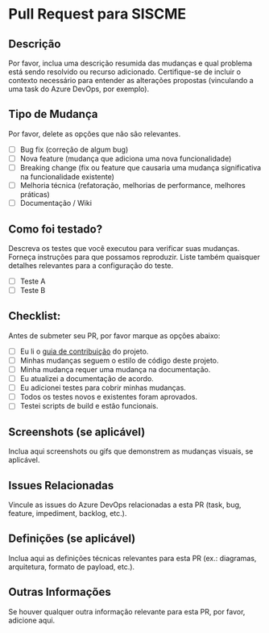 # Pull Request para SISCME

## Descrição

Por favor, inclua uma descrição resumida das mudanças e qual problema está sendo resolvido ou recurso adicionado. Certifique-se de incluir o contexto necessário para entender as alterações propostas (vinculando a uma task do Azure DevOps, por exemplo).

## Tipo de Mudança

Por favor, delete as opções que não são relevantes.

- [ ] Bug fix (correção de algum bug)
- [ ] Nova feature (mudança que adiciona uma nova funcionalidade)
- [ ] Breaking change (fix ou feature que causaria uma mudança significativa na funcionalidade existente)
- [ ] Melhoria técnica (refatoração, melhorias de performance, melhores práticas)
- [ ] Documentação / Wiki

## Como foi testado?

Descreva os testes que você executou para verificar suas mudanças. Forneça instruções para que possamos reproduzir. Liste também quaisquer detalhes relevantes para a configuração do teste.

- [ ] Teste A
- [ ] Teste B

## Checklist:

Antes de submeter seu PR, por favor marque as opções abaixo:

- [ ] Eu li o [guia de contribuição](./CONTRIBUTING.md) do projeto.
- [ ] Minhas mudanças seguem o estilo de código deste projeto.
- [ ] Minha mudança requer uma mudança na documentação.
- [ ] Eu atualizei a documentação de acordo.
- [ ] Eu adicionei testes para cobrir minhas mudanças.
- [ ] Todos os testes novos e existentes foram aprovados.
- [ ] Testei scripts de build e estão funcionais.

## Screenshots (se aplicável)

Inclua aqui screenshots ou gifs que demonstrem as mudanças visuais, se aplicável.

## Issues Relacionadas

Vincule as issues do Azure DevOps relacionadas a esta PR (task, bug, feature, impediment, backlog, etc.).

## Definições (se aplicável)

Inclua aqui as definições técnicas relevantes para esta PR (ex.: diagramas, arquitetura, formato de payload, etc.).

## Outras Informações

Se houver qualquer outra informação relevante para esta PR, por favor, adicione aqui.
